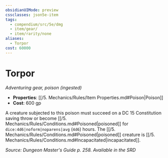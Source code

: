 ```yaml
---
obsidianUIMode: preview
cssclasses: json5e-item
tags:
  - compendium/src/5e/dmg
  - item/gear/
  - item/rarity/none
aliases:
  - Torpor
cost: 60000
---
```

# Torpor
*Adventuring gear, poison (ingested)*  

- **Properties**: [[/5. Mechanics/Rules/Item Properties.md#Poison\|Poison]]
- **Cost**: 600 gp

A creature subjected to this poison must succeed on a DC 15 Constitution saving throw or become [[/5. Mechanics/Rules/Conditions.md#Poisoned\|poisoned]] for `dice:4d6|noform|noparens|avg` (`4d6`) hours. The [[/5. Mechanics/Rules/Conditions.md#Poisoned\|poisoned]] creature is [[/5. Mechanics/Rules/Conditions.md#Incapacitated\|incapacitated]].

*Source: Dungeon Master's Guide p. 258. Available in the <span title='Systems Reference Document (5.1)'>SRD</span>*
